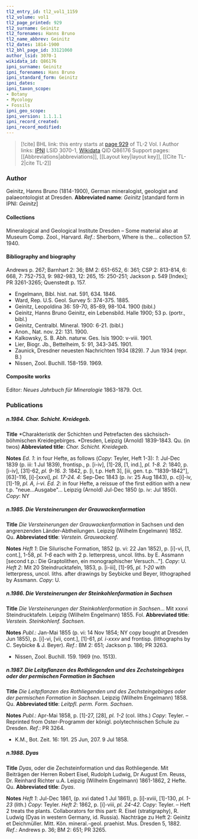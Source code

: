 ```yaml
---
tl2_entry_id: tl2_vol1_1159
tl2_volume: vol1
tl2_page_printed: 929
tl2_surname: Geinitz
tl2_forenames: Hanns Bruno
tl2_name_abbrev: Geinitz
tl2_dates: 1814-1900
tl2_bhl_page_id: 33121060
author_lsid: 3070-1
wikidata_id: Q86176
ipni_surname: Geinitz
ipni_forenames: Hans Bruno
ipni_standard_form: Geinitz
ipni_dates: 
ipni_taxon_scope: 
- Botany
- Mycology
- Fossils
ipni_geo_scope: 
ipni_version: 1.1.1.1
ipni_record_created: 
ipni_record_modified:
---
```


> [!cite] BHL link: this entry starts at [page 929](https://www.biodiversitylibrary.org/page/33121060) of TL-2 Vol. I
> Author links: [IPNI](https://www.ipni.org/a/3070-1) LSID 3070-1, [Wikidata](https://www.wikidata.org/wiki/Q86176) QID Q86176
> Support pages: [[Abbreviations|abbreviations]], [[Layout key|layout key]], [[Cite TL-2|cite TL-2]]

### Author

Geinitz, Hanns Bruno (1814-1900), German mineralogist, geologist and palaeontologist at Dresden. 
**Abbreviated name**: *Geinitz* \[standard form in IPNI: *Geinitz*\]

#### Collections

Mineralogical and Geological Institute Dresden – Some material also at Museum Comp. Zool., Harvard.
*Ref*.: Sherborn, Where is the... collection 57. 1940.

#### Bibliography and biography

Andrews p. 267; Barnhart 2: 36; BM 2: 651-652, 6: 361; CSP 2: 813-814, 6: 668, 7: 752-753, 9: 982-983, 12: 265, 15: 250-251; Jackson p. 549 \[Index\]; PR 3261-3265; Quenstedt p. 157.
- Engelmann, Bibl. hist. nat. 591, 634. 1846.
- Ward, Rep. U.S. Geol. Survey 5: 374-375. 1885.
- Geinitz, Leopoldina 36: 59-70, 85-89, 98-104. 1900 (bibl.)
- Geinitz, Hanns Bruno Geinitz, ein Lebensbild. Halle 1900; 53 p. (portr., bibl.)
- Geinitz, Centralbl. Mineral. 1900: 6-21. (bibl.)
- Anon., Nat. nov. 22: 131. 1900.
- Kalkowsky, S. B. Abh. naturw. Ges. Isis 1900: v-viii. 1901.
- Lier, Biogr. Jb., Bettelheim, 5: 91, 343-345. 1901.
- Zaunick, Dresdner neuesten Nachrichten 1934 (829). 7 Jun 1934 (repr. B.)
- Nissen, Zool. Buchill. 158-159. 1969.

#### Composite works

Editor: *Neues Jahrbuch für Mineralogie* 1863-1879. Oct.

### Publications

##### n.1984. Char. Schicht. Kreidegeb.

**Title**
*Charakteristik der Schichten und Petrefacten des sächsisch-böhmischen Kreidegebirges. *Dresden, Leipzig (Arnold) 1839-1843. Qu. (in twos)
**Abbreviated title**: *Char. Schicht. Kreidegeb.*

**Notes**
*Ed. 1*: in four Hefte, as follows (*Copy*: Teyler, Heft 1-3):
*1*: Jul-Dec 1839 (p. iii: 1 Jul 1839), frontisp., p. \[i-iv\], \[1\]-28, \[1, ind.\], *pl. 1-8.*
*2*: 1840, p. \[i-iv\], \[31\]-62, *pl. 9-16.*
*3*: 1842, p. \[i, t.p. Heft 3\], \[iii, gen. t.p. "1839-1842"\], \[63\]-116, \[i\]-\[xxvi\], *pl. 17-24.*
*4*: Sep-Dec 1843 (p. iv: 25 Aug 1843), p. c\[i\]-iv, \[1\]-19, *pl. A, i-vi.
Ed. 2*: in four Hefte, a reissue of the first edition with a new t.p. "neue...Ausgabe"... Leipzig (Arnold) Jul-Dec 1850 (p. iv: Jul 1850). *Copy*: NY

##### n.1985. Die Versteinerungen der Grauwackenformation

**Title**
*Die Versteinerungen der Grauwackenformation* in Sachsen und den angrenzenden Länder-Abtheilungen. Leipzig (Wilhelm Engelmann) 1852. Qu.
**Abbreviated title**: *Verstein. Grauwackenf.*

**Notes**
*Heft 1*: Die Silurische Formation, 1852 (p. vi: 22 Jan 1852), p. \[i\]-vi, \[1, cont.\], 1-58, *pl. 1-6* each with 2 p. letterpress, uncol. liths. by E. Assmann \[second t.p.: Die Graptolithen, ein monographischer Versuch..."\]. *Copy*: U.
*Heft 2*: Mit 20 Steindrucktafeln, 1853, p. \[i-iii\], \[1\]-95, *pl. 1-20* with letterpress, uncol. liths. after drawings by Seybicke und Beyer, lithographed by Assmann. *Copy*: U.

##### n.1986. Die Versteinerungen der Steinkohlenformation in Sachsen

**Title**
*Die Versteinerungen der Steinkohlenformation in Sachsen*... Mit xxxvi Steindrucktafeln. Leipzig (Wilhelm Engelmann) 1855. Fol.
**Abbreviated title**: *Verstein. Steinkohlenf. Sachsen*.

**Notes**
*Publ*.: Jan-Mai 1855 (p. vi: 14 Nov 1854; NY copy bought at Dresden Jun 1855), p. \[i\]-vi, \[vii, cont.\], \[1\]-61, *pl. i-xxxv* and frontisp. (lithographs by C. Seybicke & J. Beyer).
*Ref*.: BM 2: 651; Jackson p. 186; PR 3263.
- Nissen, Zool. Buchill. 159. 1969 (no. 1513).

##### n.1987. Die Leitpflanzen des Rothliegenden und des Zechsteingebirges oder der permischen Formation in Sachsen

**Title**
*Die Leitpflanzen des Rothliegenden und des Zechsteingebirges oder der permischen Formation in Sachsen*. Leipzig (Wilhelm Engelmann) 1858. Qu.
**Abbreviated title**: *Leitpfl. perm. Form. Sachsen*.

**Notes**
*Publ*.: Apr-Mai 1858, p. \[1\]-27, \[28\], *pl. 1-2* (col. liths.) *Copy*: Teyler. – Reprinted from Oster-Programm der königl. polytechnischen Schule zu Dresden.
*Ref*.: PR 3264.
- K.M., Bot. Zeit. 16: 191. 25 Jun, 207. 9 Jul 1858.

##### n.1988. Dyas

**Title**
*Dyas*, oder die Zechsteinformation und das Rothliegende. Mit Beiträgen der Herren Robert Eisel, Rudolph Ludwig, Dr August Em. Reuss, Dr. Reinhard Richter u.A. Leipzig (Wilhelm Engelmann) 1861-1862, 2 Hefte. Qu.
**Abbreviated title**: *Dyas*.

**Notes**
*Heft 1*: Jul-Dec 1861, (p. xvi dated 1 Jul 1861), p. \[i\]-xviii, \[1\]-130, *pl. 1-23* (lith.) *Copy*: Teyler.
*Heft 2*: 1862, p. \[i\]-viii, *pl. 24-42. Copy*: Teyler. – Heft 2 treats the plants. Collaborators for this part: R. Eisel (stratigraphy), R. Ludwig (Dyas in western Germany, id. Russia). Nachträge zu Heft 2: Geinitz et Deichmüller. Mitt. Kön. mineral.-geol. praehist. Mus. Dresden 5, 1882.
*Ref*.: Andrews p. 36; BM 2: 651; PR 3265.

